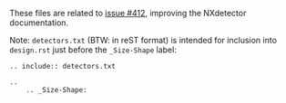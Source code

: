 These files are related to [issue #412](https://github.com/nexusformat/definitions/issues/412), 
improving the NXdetector documentation.

Note:  `detectors.txt` (BTW: in reST format) is intended for 
inclusion into `design.rst` just before the `_Size-Shape` label:

```
.. include:: detectors.txt

..  
    .. _Size-Shape:
    
```
